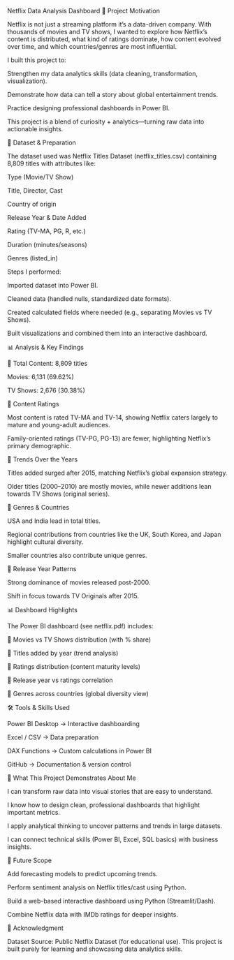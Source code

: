 Netflix Data Analysis Dashboard
🎯 Project Motivation

Netflix is not just a streaming platform it’s a data-driven company. With thousands of movies and TV shows, I wanted to explore how Netflix’s content is distributed, what kind of ratings dominate, how content evolved over time, and which countries/genres are most influential.

I built this project to:

Strengthen my data analytics skills (data cleaning, transformation, visualization).

Demonstrate how data can tell a story about global entertainment trends.

Practice designing professional dashboards in Power BI.

This project is a blend of curiosity + analytics—turning raw data into actionable insights.

📂 Dataset & Preparation

The dataset used was Netflix Titles Dataset (netflix_titles.csv) containing 8,809 titles with attributes like:

Type (Movie/TV Show)

Title, Director, Cast

Country of origin

Release Year & Date Added

Rating (TV-MA, PG, R, etc.)

Duration (minutes/seasons)

Genres (listed_in)

Steps I performed:

Imported dataset into Power BI.

Cleaned data (handled nulls, standardized date formats).

Created calculated fields where needed (e.g., separating Movies vs TV Shows).

Built visualizations and combined them into an interactive dashboard.

📊 Analysis & Key Findings

🔹 Total Content: 8,809 titles

Movies: 6,131 (69.62%)

TV Shows: 2,676 (30.38%)

🔹 Content Ratings

Most content is rated TV-MA and TV-14, showing Netflix caters largely to mature and young-adult audiences.

Family-oriented ratings (TV-PG, PG-13) are fewer, highlighting Netflix’s primary demographic.

🔹 Trends Over the Years

Titles added surged after 2015, matching Netflix’s global expansion strategy.

Older titles (2000–2010) are mostly movies, while newer additions lean towards TV Shows (original series).

🔹 Genres & Countries

USA and India lead in total titles.

Regional contributions from countries like the UK, South Korea, and Japan highlight cultural diversity.

Smaller countries also contribute unique genres.

🔹 Release Year Patterns

Strong dominance of movies released post-2000.

Shift in focus towards TV Originals after 2015.

📊 Dashboard Highlights

The Power BI dashboard (see netflix.pdf) includes:

📌 Movies vs TV Shows distribution (with % share)

📌 Titles added by year (trend analysis)

📌 Ratings distribution (content maturity levels)

📌 Release year vs ratings correlation

📌 Genres across countries (global diversity view)

🛠️ Tools & Skills Used

Power BI Desktop → Interactive dashboarding

Excel / CSV → Data preparation

DAX Functions → Custom calculations in Power BI

GitHub → Documentation & version control

🚀 What This Project Demonstrates About Me

I can transform raw data into visual stories that are easy to understand.

I know how to design clean, professional dashboards that highlight important metrics.

I apply analytical thinking to uncover patterns and trends in large datasets.

I can connect technical skills (Power BI, Excel, SQL basics) with business insights.

📌 Future Scope

Add forecasting models to predict upcoming trends.

Perform sentiment analysis on Netflix titles/cast using Python.

Build a web-based interactive dashboard using Python (Streamlit/Dash).

Combine Netflix data with IMDb ratings for deeper insights.

🙌 Acknowledgment

Dataset Source: Public Netflix Dataset (for educational use).
This project is built purely for learning and showcasing data analytics skills.
